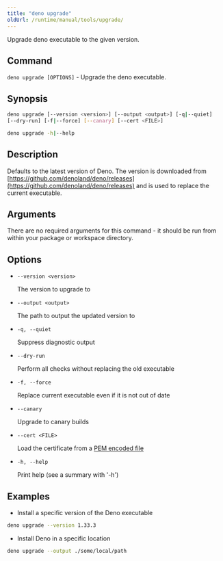 ```yaml
---
title: "deno upgrade"
oldUrl: /runtime/manual/tools/upgrade/
---
```


Upgrade deno executable to the given version.

## Command

`deno upgrade [OPTIONS]` - Upgrade the deno executable.

## Synopsis

```bash
deno upgrade [--version <version>] [--output <output>] [-q|--quiet] 
[--dry-run] [-f|--force] [--canary] [--cert <FILE>]

deno upgrade -h|--help
```

## Description

Defaults to the latest version of Deno. The version is downloaded from
[https://github.com/denoland/deno/releases](https://github.com/denoland/deno/releases)
and is used to replace the current executable.

## Arguments

There are no required arguments for this command - it should be run from within
your package or workspace directory.

## Options

- `--version <version>`

  The version to upgrade to

- `--output <output>`

  The path to output the updated version to

- `-q, --quiet`

  Suppress diagnostic output

- `--dry-run`

  Perform all checks without replacing the old executable

- `-f, --force`

  Replace current executable even if it is not out of date

- `--canary`

  Upgrade to canary builds

- `--cert <FILE>`

  Load the certificate from a
  [PEM encoded file](https://en.wikipedia.org/wiki/Privacy-Enhanced_Mail)

- `-h, --help`

  Print help (see a summary with '-h')

## Examples

- Install a specific version of the Deno executable

```bash
deno upgrade --version 1.33.3
```

- Install Deno in a specific location

```bash
deno upgrade --output ./some/local/path
```
